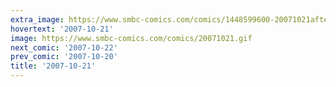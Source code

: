 ```yaml
---
extra_image: https://www.smbc-comics.com/comics/1448599600-20071021after.png
hovertext: '2007-10-21'
image: https://www.smbc-comics.com/comics/20071021.gif
next_comic: '2007-10-22'
prev_comic: '2007-10-20'
title: '2007-10-21'
---
```


